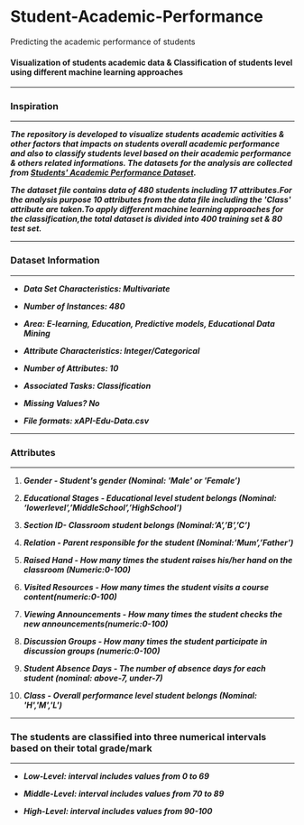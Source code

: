 # Student-Academic-Performance
Predicting the academic performance of students

#### Visualization of students academic data & Classification of students level using different machine learning approaches

--------------------------------------------------------

### Inspiration 
-------------------------------
***The repository is developed to visualize students academic activities & other factors that impacts on students overall academic performance and also to classify students level based on their academic performance & others related informations. The datasets for the analysis are collected from [Students' Academic Performance Dataset](https://www.kaggle.com/aljarah/xAPI-Edu-Data-Students 'Academic Performance Dataset').***

***The dataset file contains data of 480 students including 17 attributes.For the analysis purpose 10 attributes from the data file including the 'Class' attribute are taken.To apply different machine learning approaches for the classification,the total dataset is divided into 400 training set & 80 test set.***


----------------------------
### Dataset Information
-----------------------------
* ***Data Set Characteristics: Multivariate***

* ***Number of Instances: 480***

* ***Area: E-learning, Education, Predictive models, Educational Data Mining***

* ***Attribute Characteristics: Integer/Categorical***

* ***Number of Attributes: 10***

* ***Associated Tasks: Classification***

* ***Missing Values? No***

* ***File formats: xAPI-Edu-Data.csv***
----------------------------------
### Attributes
----------------------------------

1. ***Gender - Student's gender (Nominal: 'Male' or 'Female’)***

2. ***Educational Stages - Educational level student belongs (Nominal: ‘lowerlevel’,’MiddleSchool’,’HighSchool’)***

3. ***Section ID- Classroom student belongs (Nominal:’A’,’B’,’C’)***

4. ***Relation - Parent responsible for the student (Nominal:’Mum’,’Father’)***

5. ***Raised Hand - How many times the student raises his/her hand on the classroom (Numeric:0-100)***

6. ***Visited Resources - How many times the student visits a course content(numeric:0-100)***

7. ***Viewing Announcements - How many times the student checks the new announcements(numeric:0-100)***

8. ***Discussion Groups - How many times the student participate in discussion groups (numeric:0-100)***

9. ***Student Absence Days - The number of absence days for each student (nominal: above-7, under-7)***

10. ***Class - Overall performance level student belongs (Nominal: 'H','M','L')***
-----------------
### The students are classified into three numerical intervals based on their total grade/mark ####
----------------

   * ***Low-Level: interval includes values from 0 to 69***

   * ***Middle-Level: interval includes values from 70 to 89***

   * ***High-Level: interval includes values from 90-100***
